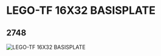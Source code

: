 # LEGO-TF 16X32 BASISPLATE
## 2748
![LEGO-TF 16X32 BASISPLATE](https://lc-www-live-s.legocdn.com/media/bricks/5/2/274802.jpg)